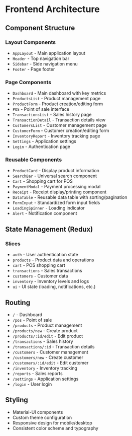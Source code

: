 # Frontend Architecture

## Component Structure

### Layout Components
- `AppLayout` - Main application layout
- `Header` - Top navigation bar
- `Sidebar` - Side navigation menu
- `Footer` - Page footer

### Page Components
- `Dashboard` - Main dashboard with key metrics
- `ProductsList` - Product management page
- `ProductForm` - Product creation/editing form
- `POS` - Point of sale interface
- `TransactionsList` - Sales history page
- `TransactionDetail` - Transaction details view
- `CustomersList` - Customer management page
- `CustomerForm` - Customer creation/editing form
- `InventoryReport` - Inventory tracking page
- `Settings` - Application settings
- `Login` - Authentication page

### Reusable Components
- `ProductCard` - Display product information
- `SearchBar` - Universal search component
- `Cart` - Shopping cart for POS
- `PaymentModal` - Payment processing modal
- `Receipt` - Receipt display/printing component
- `DataTable` - Reusable data table with sorting/pagination
- `FormInput` - Standardized form input fields
- `LoadingSpinner` - Loading indicator
- `Alert` - Notification component

## State Management (Redux)

### Slices
- `auth` - User authentication state
- `products` - Product data and operations
- `cart` - POS shopping cart
- `transactions` - Sales transactions
- `customers` - Customer data
- `inventory` - Inventory levels and logs
- `ui` - UI state (loading, notifications, etc.)

## Routing
- `/` - Dashboard
- `/pos` - Point of sale
- `/products` - Product management
- `/products/new` - Create product
- `/products/:id/edit` - Edit product
- `/transactions` - Sales history
- `/transactions/:id` - Transaction details
- `/customers` - Customer management
- `/customers/new` - Create customer
- `/customers/:id/edit` - Edit customer
- `/inventory` - Inventory tracking
- `/reports` - Sales reports
- `/settings` - Application settings
- `/login` - User login

## Styling
- Material-UI components
- Custom theme configuration
- Responsive design for mobile/desktop
- Consistent color scheme and typography